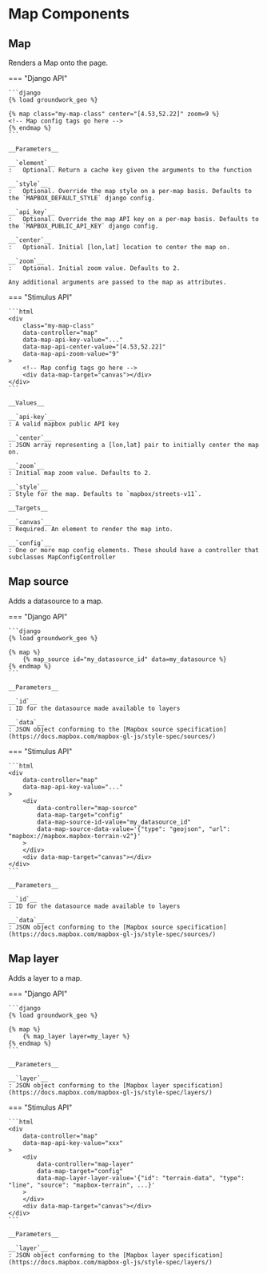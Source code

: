 # Map Components

## Map

Renders a Map onto the page.

=== "Django API"

    ```django
    {% load groundwork_geo %}

    {% map class="my-map-class" center="[4.53,52.22]" zoom=9 %}
    <!-- Map config tags go here -->
    {% endmap %}
    ```

    __Parameters__

    __`element`__
    :   Optional. Return a cache key given the arguments to the function

    __`style`__
    :   Optional. Override the map style on a per-map basis. Defaults to the `MAPBOX_DEFAULT_STYLE` django config.

    __`api_key`__
    :   Optional. Override the map API key on a per-map basis. Defaults to the `MAPBOX_PUBLIC_API_KEY` django config.

    __`center`__
    :   Optional. Initial [lon,lat] location to center the map on.

    __`zoom`__
    :   Optional. Initial zoom value. Defaults to 2.

    Any additional arguments are passed to the map as attributes.

=== "Stimulus API"

    ```html
    <div
        class="my-map-class"
        data-controller="map"
        data-map-api-key-value="..."
        data-map-api-center-value="[4.53,52.22]"
        data-map-api-zoom-value="9"
    >
        <!-- Map config tags go here -->
        <div data-map-target="canvas"></div>
    </div>
    ```

    __Values__

    __`api-key`__
    : A valid mapbox public API key

    __`center`__
    : JSON array representing a [lon,lat] pair to initially center the map on.

    __`zoom`__
    : Initial map zoom value. Defaults to 2.

    __`style`__
    : Style for the map. Defaults to `mapbox/streets-v11`.

    __Targets__

    __`canvas`__
    : Required. An element to render the map into.

    __`config`__
    : One or more map config elements. These should have a controller that subclasses MapConfigController

## Map source

Adds a datasource to a map.

=== "Django API"

    ```django
    {% load groundwork_geo %}

    {% map %}
        {% map_source id="my_datasource_id" data=my_datasource %}
    {% endmap %}
    ```

    __Parameters__

    __`id`__
    : ID for the datasource made available to layers

    __`data`__
    : JSON object conforming to the [Mapbox source specification](https://docs.mapbox.com/mapbox-gl-js/style-spec/sources/)

=== "Stimulus API"

    ```html
    <div
        data-controller="map"
        data-map-api-key-value="..."
    >
        <div
            data-controller="map-source"
            data-map-target="config"
            data-map-source-id-value="my_datasource_id"
            data-map-source-data-value='{"type": "geojson", "url": "mapbox://mapbox.mapbox-terrain-v2"}'
        >
        </div>
        <div data-map-target="canvas"></div>
    </div>
    ```

    __Parameters__

    __`id`__
    : ID for the datasource made available to layers

    __`data`__
    : JSON object conforming to the [Mapbox source specification](https://docs.mapbox.com/mapbox-gl-js/style-spec/sources/)

## Map layer

Adds a layer to a map.

=== "Django API"

    ```django
    {% load groundwork_geo %}

    {% map %}
        {% map_layer layer=my_layer %}
    {% endmap %}
    ```

    __Parameters__

    __`layer`__
    : JSON object conforming to the [Mapbox layer specification](https://docs.mapbox.com/mapbox-gl-js/style-spec/layers/)

=== "Stimulus API"

    ```html
    <div
        data-controller="map"
        data-map-api-key-value="xxx"
    >
        <div
            data-controller="map-layer"
            data-map-target="config"
            data-map-layer-layer-value='{"id": "terrain-data", "type": "line", "source": "mapbox-terrain", ...}'
        >
        </div>
        <div data-map-target="canvas"></div>
    </div>
    ```

    __Parameters__

    __`layer`__
    : JSON object conforming to the [Mapbox layer specification](https://docs.mapbox.com/mapbox-gl-js/style-spec/layers/)
